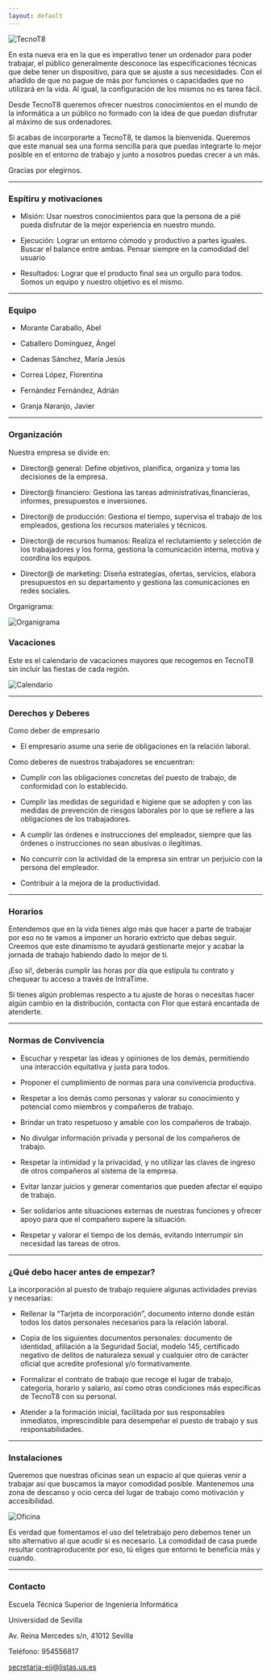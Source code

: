 ```yaml
---
layout: default
---
```


![TecnoT8](/assets/images/frontc.png)

En esta nueva era en la que es imperativo tener un ordenador para poder trabajar, el público generalmente desconoce las especificaciones técnicas que debe tener un dispositivo, para que se ajuste a sus necesidades. Con el añadido de que no pague de más por funciones o capacidades que no utilizará en la vida. Al igual, la configuración de los mismos no es tarea fácil.

Desde TecnoT8 queremos ofrecer nuestros conocimientos en el mundo de la informática a un público no formado con la idea de que puedan disfrutar al máximo de sus ordenadores.

Si acabas de incorporarte a TecnoT8, te damos la bienvenida. Queremos que este manual sea una forma sencilla para que puedas integrarte lo mejor posible en el entorno de trabajo y junto a nosotros puedas crecer a un más.

Gracias por elegirnos.

***

### Espítiru y motivaciones

*   Misión: Usar nuestros conocimientos para que la persona de a pié pueda disfrutar de la mejor experiencia en nuestro mundo.

*   Ejecución: Lograr un entorno cómodo y productivo a partes iguales. Buscar el balance entre ambas. Pensar siempre en la comodidad del usuario

*   Resultados: Lograr que el producto final sea un orgullo para todos. Somos un equipo y nuestro objetivo es el mismo.

***

### Equipo

- Morante Caraballo, Abel

- Caballero Domínguez, Ángel

- Cadenas Sánchez, María Jesús

- Correa López, Florentina

- Fernández Fernández, Adrián

- Granja Naranjo, Javier

***

### Organización

Nuestra empresa se divide en:

* Director@ general: Define objetivos, planifica, organiza y toma las decisiones de la empresa.

* Director@ financiero: Gestiona las tareas administrativas,financieras, informes, presupuestos e inversiones.

* Director@ de producción: Gestiona el tiempo, supervisa el trabajo de los empleados, gestiona los recursos materiales y técnicos.

* Director@ de recursos humanos: Realiza el reclutamiento y selección de los trabajadores y los forma, gestiona la comunicación interna, motiva y coordina los equipos.

* Director@ de marketing: Diseña estrategias, ofertas, servicios, elabora presupuestos en su departamento y gestiona las comunicaciones en redes sociales.


Organigrama:

![Organigrama](assets/images/organigrama.jpg)


### Vacaciones

Este es el calendario de vacaciones mayores que recogemos en TecnoT8 sin incluir las fiestas de cada región.

![Calendario](/assets/images/calendario.png)

***

### Derechos y Deberes

Como deber de empresario 

*   El empresario asume una serie de obligaciones en la relación laboral.

Como deberes de nuestros trabajadores se encuentran: 

*   Cumplir con las obligaciones concretas del puesto de trabajo, de conformidad con lo establecido.

*   Cumplir las medidas de seguridad e higiene que se adopten y con las medidas de prevención de riesgos laborales por lo que se refiere a las obligaciones de los trabajadores.

*   A cumplir las órdenes e instrucciones del empleador, siempre que las órdenes o instrucciones no sean abusivas o ilegítimas.

*   No concurrir con la actividad de la empresa sin entrar un perjuicio con la persona del empleador.

*   Contribuir a la mejora de la productividad. 

***


### Horarios

Entendemos que en la vida tienes algo más que hacer a parte de trabajar por eso no te vamos a imponer un horario extricto que debas seguir. Creemos que este dinamismo te ayudará gestionarte mejor y acabar la jornada de trabajo habiendo dado lo mejor de ti.

¡Eso sí!, deberás cumplir las horas por día que estipula tu contrato y chequear tu acceso a través de IntraTime.

Si tienes algún problemas respecto a tu ajuste de horas o necesitas hacer algún cambio en la distribución, contacta con Flor que estará encantada de atenderte.

***

### Normas de Convivencia

*   Escuchar y respetar las ideas y opiniones de los demás, permitiendo una interacción equitativa y justa para todos.

*   Proponer el cumplimiento de normas para una convivencia productiva.

*   Respetar a los demás como personas y valorar su conocimiento y potencial como miembros y compañeros de trabajo.

*   Brindar un trato respetuoso y amable con los compañeros de trabajo.

*   No divulgar información privada y personal de los compañeros de trabajo.

*   Respetar la intimidad y la privacidad, y no utilizar las claves de ingreso de otros compañeros al sistema de la empresa.

*   Evitar lanzar juicios y generar comentarios que pueden afectar el equipo de trabajo.

*   Ser solidarios ante situaciones externas de nuestras funciones y ofrecer apoyo para que el compañero supere la situación.

*   Respetar y valorar el tiempo de los demás, evitando interrumpir sin necesidad las tareas de otros.

***

### ¿Qué debo hacer antes de empezar?

La incorporación al puesto de trabajo requiere algunas actividades previas y necesarias:

- Rellenar la “Tarjeta de incorporación”, documento interno donde están todos los datos personales necesarios para la relación laboral.

- Copia de los siguientes documentos personales: documento de identidad, afiliación a la Seguridad Social, modelo 145, certificado negativo de delitos de naturaleza sexual y cualquier otro de carácter oficial que acredite profesional y/o formativamente.

-  Formalizar el contrato de trabajo que recoge el lugar de trabajo, categoría, horario y salario, así como otras condiciones más específicas de TecnoT8 con su personal.

- Atender a la formación inicial, facilitada por sus responsables inmediatos, imprescindible para desempeñar el puesto de trabajo y sus responsabilidades.

***

### Instalaciones

Queremos que nuestras oficinas sean un espacio al que quieras venir a trabajar así que buscamos la mayor comodidad posible. Mantenemos una zona de descanso y ocio cerca del lugar de trabajo como motivación y accesibilidad.

![Oficina](/assets/images/office.jpeg)

Es verdad que fomentamos el uso del teletrabajo pero debemos tener un sito alternativo al que acudir si es necesario. La comodidad de casa puede resultar contraproducente por eso, tú eliges que entorno te beneficia más y cuando.

***

### Contacto

Escuela Técnica Superior de Ingeniería Informática

Universidad de Sevilla

Av. Reina Mercedes s/n,
41012 Sevilla

Teléfono: 954556817

secretaria-eii@listas.us.es
